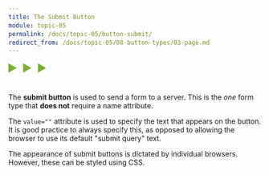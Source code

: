 ```yaml
---
title: The Submit Button
module: topic-05
permalink: /docs/topic-05/button-submit/
redirect_from: /docs/topic-05/08-button-types/03-page.md
---
```


<img src="./../../../img/arrow-divider.svg" style="width: 75px; border: none; margin: 0px 0 20px 0" />

The **submit button** is used to send a form to a server. This is the _one_ form type that **does not** require a name attribute.

The `value=""` attribute is used to specify the text that appears on the button. It is good practice to always specify this, as opposed to allowing the browser to use its default "submit query" text.

The appearance of submit buttons is dictated by individual browsers. However, these can be styled using CSS.


<div class="codepen-embed">
  <p data-height="400" data-theme-id="30567" data-slug-hash="wreBBp" data-default-tab="html,result" data-user="Media-Ed-Online" data-embed-version="2" data-pen-title="[Intro-Web-Dev] Topic-05: Botton Input Elements, Pt. 2" class="codepen"></p>
</div>
